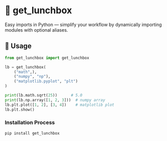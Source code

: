# 🧺 get_lunchbox
Easy imports in Python — simplify your workflow by dynamically importing modules with optional aliases.

## 🚀 Usage
```python
from get_lunchbox import get_lunchbox

lb = get_lunchbox(
    ("math",),
    ("numpy", "np"),
    ("matplotlib.pyplot", "plt")
)

print(lb.math.sqrt(25))      # 5.0
print(lb.np.array([1, 2, 3]))  # numpy array
lb.plt.plot([1, 2], [3, 4])    # matplotlib plot
lb.plt.show()
```
### Installation Process
```bash
pip install get_lunchbox